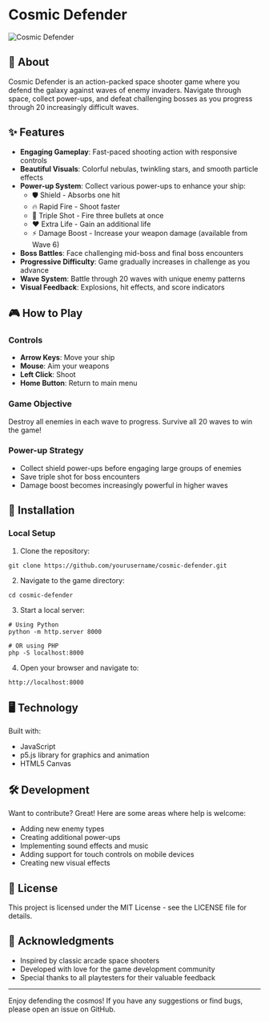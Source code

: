 # Cosmic Defender

![Cosmic Defender](https://i.imgur.com/placeholder.png) <!-- Replace with actual game screenshot -->

## 🚀 About

Cosmic Defender is an action-packed space shooter game where you defend the galaxy against waves of enemy invaders. Navigate through space, collect power-ups, and defeat challenging bosses as you progress through 20 increasingly difficult waves.

## ✨ Features

- **Engaging Gameplay**: Fast-paced shooting action with responsive controls
- **Beautiful Visuals**: Colorful nebulas, twinkling stars, and smooth particle effects
- **Power-up System**: Collect various power-ups to enhance your ship:
  - 🛡️ Shield - Absorbs one hit
  - 🔥 Rapid Fire - Shoot faster
  - 🔱 Triple Shot - Fire three bullets at once
  - ❤️ Extra Life - Gain an additional life
  - ⚡ Damage Boost - Increase your weapon damage (available from Wave 6)
- **Boss Battles**: Face challenging mid-boss and final boss encounters
- **Progressive Difficulty**: Game gradually increases in challenge as you advance
- **Wave System**: Battle through 20 waves with unique enemy patterns
- **Visual Feedback**: Explosions, hit effects, and score indicators

## 🎮 How to Play

### Controls
- **Arrow Keys**: Move your ship
- **Mouse**: Aim your weapons
- **Left Click**: Shoot
- **Home Button**: Return to main menu

### Game Objective
Destroy all enemies in each wave to progress. Survive all 20 waves to win the game!

### Power-up Strategy
- Collect shield power-ups before engaging large groups of enemies
- Save triple shot for boss encounters
- Damage boost becomes increasingly powerful in higher waves

## 🔧 Installation

### Local Setup

1. Clone the repository:
```
git clone https://github.com/yourusername/cosmic-defender.git
```

2. Navigate to the game directory:
```
cd cosmic-defender
```

3. Start a local server:
```
# Using Python
python -m http.server 8000

# OR using PHP
php -S localhost:8000
```

4. Open your browser and navigate to:
```
http://localhost:8000
```

## 🖥️ Technology

Built with:
- JavaScript
- p5.js library for graphics and animation
- HTML5 Canvas

## 🛠️ Development

Want to contribute? Great! Here are some areas where help is welcome:

- Adding new enemy types
- Creating additional power-ups
- Implementing sound effects and music
- Adding support for touch controls on mobile devices
- Creating new visual effects

## 📝 License

This project is licensed under the MIT License - see the LICENSE file for details.

## 🙏 Acknowledgments

- Inspired by classic arcade space shooters
- Developed with love for the game development community
- Special thanks to all playtesters for their valuable feedback

---

Enjoy defending the cosmos! If you have any suggestions or find bugs, please open an issue on GitHub. 
